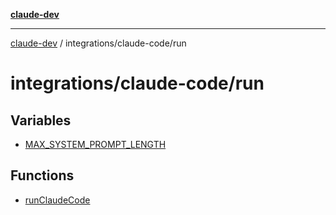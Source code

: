 [**claude-dev**](../../../README.md)

***

[claude-dev](../../../README.md) / integrations/claude-code/run

# integrations/claude-code/run

## Variables

- [MAX\_SYSTEM\_PROMPT\_LENGTH](variables/MAX_SYSTEM_PROMPT_LENGTH.md)

## Functions

- [runClaudeCode](functions/runClaudeCode.md)
